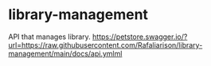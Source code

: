 # library-management
API that manages library.
https://petstore.swagger.io/?url=https://raw.githubusercontent.com/Rafaliarison/library-management/main/docs/api.ymlml
